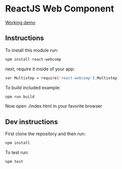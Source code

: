 # ReactJS Web Component

[Working demo](https://dl.dropboxusercontent.com/u/51491957/webcomp/index.html)

## Instructions

To install this module run:
```sh
npm install react-webcomp
```
next, require it inside of your app:
```sh
var Multistep = require('react-webcomp').Multistep
```

To build included example:
```sh
npm run build
```
Now open ./index.html in your favorite browser

## Dev instructions

First clone the repository and then run:
```sh
npm install
```

To test run:
```sh
npm test
```


